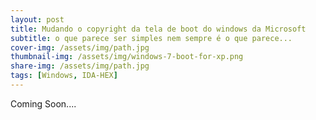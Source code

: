 ```yaml
---
layout: post
title: Mudando o copyright da tela de boot do windows da Microsoft
subtitle: o que parece ser simples nem sempre é o que parece... 
cover-img: /assets/img/path.jpg
thumbnail-img: /assets/img/windows-7-boot-for-xp.png
share-img: /assets/img/path.jpg
tags: [Windows, IDA-HEX]
---
```


 Coming Soon....


